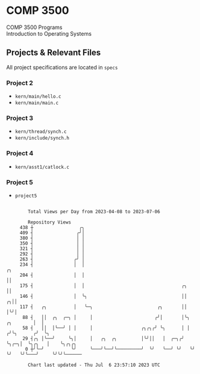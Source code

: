 # COMP 3500
COMP 3500 Programs  
Introduction to Operating Systems  
## Projects & Relevant Files
All project specifications are located in `specs`
### Project 2
- `kern/main/hello.c`
- `kern/main/main.c`
### Project 3
- `kern/thread/synch.c`
- `kern/include/synch.h`
### Project 4
- `kern/asst1/catlock.c`
### Project 5
- `project5`

```

        Total Views per Day from 2023-04-08 to 2023-07-06

        Repository Views
     438 ┼                 ╭╮
     409 ┤                ╭╯│
     380 ┤                │ │
     350 ┤                │ │
     321 ┤                │ │
     292 ┤                │ │
     263 ┤               ╭╯ │
     234 ┤               │  │                                                        ╭╮
     204 ┤               │  │                                                        ││
     175 ┤               │  │                                    ╭╮                  ││
     146 ┤               │  ╰╮                                   ││                ╭╮││
     117 ┤   ╭╮          │   ╰─╮                        ╭╮       ││                │╰╯│
      88 ┤   ││  ╭╮  ╭─╮ │     │                       ╭╯│       │╰╮     ╭╮        │  │
      58 ┤   ││  │╰──╯ │ │     │                  ╭╮╭╮╭╯ ╰╮      │ │    ╭╯╰╮      ╭╯  ╰╮
      29 ┤╭╮ │╰──╯     ╰╮│     │   ╭╮  ╭╮         │╰╯││   │  ╭─╮╭╯ ╰╮╭─╮│  ╰╮╭╮   │    ╰╮╭╮╭╮
       0 ┼╯╰─╯          ╰╯     ╰───╯╰──╯╰─────────╯  ╰╯   ╰──╯ ╰╯   ╰╯ ╰╯   ╰╯╰───╯     ╰╯╰╯╰──────

        Chart last updated - Thu Jul  6 23:57:10 2023 UTC
        
```
